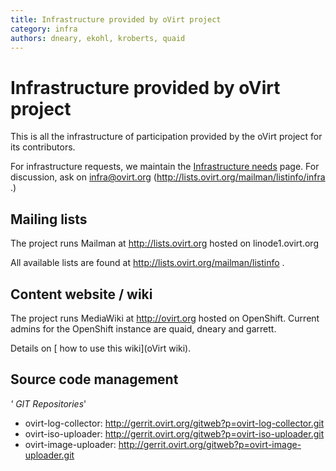 ```yaml
---
title: Infrastructure provided by oVirt project
category: infra
authors: dneary, ekohl, kroberts, quaid
---
```


# Infrastructure provided by oVirt project

This is all the infrastructure of participation provided by the oVirt project for its contributors.

For infrastructure requests, we maintain the [Infrastructure needs](/develop/infra/infrastructure-needs/) page. For discussion, ask on infra@ovirt.org (http://lists.ovirt.org/mailman/listinfo/infra .)

## Mailing lists

The project runs Mailman at <http://lists.ovirt.org> hosted on linode1.ovirt.org

All available lists are found at <http://lists.ovirt.org/mailman/listinfo> .

## Content website / wiki

The project runs MediaWiki at <http://ovirt.org> hosted on OpenShift. Current admins for the OpenShift instance are quaid, dneary and garrett.

Details on [ how to use this wiki](oVirt wiki).

## Source code management

*' GIT Repositories*'

*   ovirt-log-collector: [<http://gerrit.ovirt.org/gitweb?p=ovirt-log-collector.git>](http://gerrit.ovirt.org/gitweb?p=ovirt-log-collector.git)
*   ovirt-iso-uploader: [<http://gerrit.ovirt.org/gitweb?p=ovirt-iso-uploader.git>](http://gerrit.ovirt.org/gitweb?p=ovirt-iso-uploader.git)
*   ovirt-image-uploader: [<http://gerrit.ovirt.org/gitweb?p=ovirt-image-uploader.git>](http://gerrit.ovirt.org/gitweb?p=ovirt-image-uploader.git)

